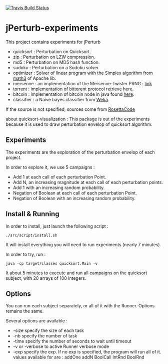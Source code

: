 [![Travis Build Status](https://api.travis-ci.org/Spirals-Team/jPerturb-experiments.svg?branch=master)](https://travis-ci.org/Spirals-Team/jPerturb-experiments)

# jPerturb-experiments

This project contains experiments for jPerturb

* quicksort : Perturbation on Quicksort.
* zip : Perturbation on LZW compression.
* md5 : Perturbation on MD5 hash function.
* sudoku : Perturbation on a Sudoku solver.
* optimizer : Solver of linear program with the Simplex algorithm from [math3](https://commons.apache.org/proper/commons-math/) of Apache lib.
* mersenne : an implementation of the Mersenne-Twister PRNG : [link](http://www.java2s.com/Code/Java/Development-Class/MersenneTwisterRandom.htm)
* torrent : implementation of bittorent protocol retrieve [here](https://github.com/mpetazzoni/ttorrent).
* bitcoin : implementation of bitcoin node in java found [here](https://github.com/bitcoinj/bitcoinj).
* classifier : a Naive bayes classifier from [Weka](http://www.cs.waikato.ac.nz/ml/weka/).

If the source is not specified, sources come from [RosettaCode](http://rosettacode.org/)

about quicksort-visualization :
This package is out of the experiments because it is used to draw perturbation envelop of quicksort algorithm.

## Experiments

The experiments are the exploration of the perturbation envelop of each project.

In order to explore it, we use 5 campaigns :

   * Add 1 at each call of each perturbation Point.
   * Add N, an increasing magnitude at each call of each perturbation points.
   * Add 1 with an increasing random probability.
   * Negation of Boolean at each call of each perturbation Point.
   * Negation of Boolean with an increasing random probability.

## Install & Running

In order to install, just launch the following script :

```
./src/script/install.sh
```

It will install everything you will need to run experiments (nearly 7 minutes).

In order to try, run :

```
java -cp target/classes quicksort.Main -v
```

It about 5 minutes to execute and run all campaigns on the quicksort subject, with 20 arrays of 100 integers.

## Options

You can run each subject separately, or all of it with the Runner. Options remains the same.

Several options are available :
* -size <integer> specify the size of each task
* -nb <integer> specify the number of task
* -time <integer> specify the number of seconds to wait until timeout
* -v or -verbose to active Runner verbose mode
* -exp <exp> specify the exp. If no exp is specified, the program will run all of it. values available for <exp> are : addOne addN BoolCall IntRnd BoolRnd